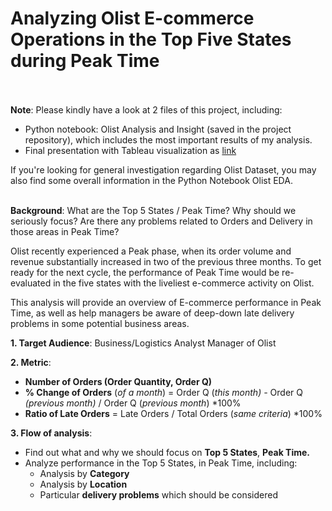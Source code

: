 # Analyzing Olist E-commerce Operations in the Top Five States during Peak Time <br><br>

**Note**: Please kindly have a look at 2 files of this project, including: 
- Python notebook: Olist Analysis and Insight (saved in the project repository), which includes the most important results of my analysis.
- Final presentation with Tableau visualization as [link](https://drive.google.com/file/d/14ntSJsxE3F2aJbcrWyPLERoG9EfCcCvG/view?usp=sharing)

If you're looking for general investigation regarding Olist Dataset, you may also find some overall information in the Python Notebook Olist EDA. <br><br>

**Background**: What are the Top 5 States / Peak Time? Why should we seriously focus? Are there any problems related to Orders and Delivery in those areas in Peak Time?

Olist recently experienced a Peak phase, when its order volume and revenue substantially increased in two of the previous three months. To get ready for the next cycle, the performance of Peak Time would be re-evaluated in the five states with the liveliest e-commerce activity on Olist.

This analysis will provide an overview of E-commerce performance in Peak Time, as well as help managers be aware of deep-down late delivery problems in some potential business areas.

**1. Target Audience**: Business/Logistics Analyst Manager of Olist
   
**2. Metric**: 
- **Number of Orders (Order Quantity, Order Q)**
- **% Change of Orders** (*of a month*) = Order Q (*this month) -* Order Q *(previous month)* / Order Q (*previous month*) *100%
- **Ratio of Late Orders** = Late Orders / Total Orders (*same criteria*) *100%

**3. Flow of analysis**:
- Find out what and why we should focus on **Top 5 States**, **Peak Time.**
- Analyze performance in the Top 5 States, in Peak Time, including:
    - Analysis by **Category**
    - Analysis by **Location**
    - Particular **delivery problems** which should be considered
